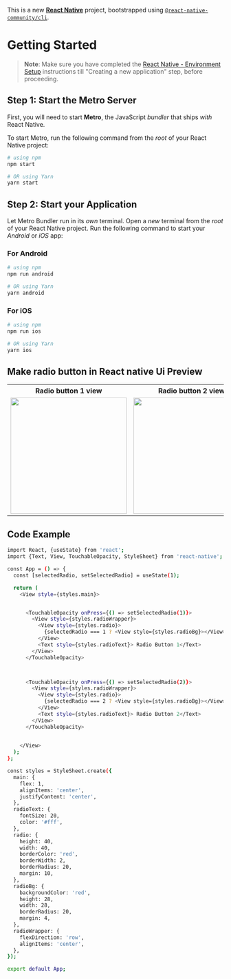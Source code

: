 This is a new [**React Native**](https://reactnative.dev) project, bootstrapped using [`@react-native-community/cli`](https://github.com/react-native-community/cli).

# Getting Started

> **Note**: Make sure you have completed the [React Native - Environment Setup](https://reactnative.dev/docs/environment-setup) instructions till "Creating a new application" step, before proceeding.

## Step 1: Start the Metro Server

First, you will need to start **Metro**, the JavaScript _bundler_ that ships _with_ React Native.

To start Metro, run the following command from the _root_ of your React Native project:

```bash
# using npm
npm start

# OR using Yarn
yarn start
```

## Step 2: Start your Application

Let Metro Bundler run in its _own_ terminal. Open a _new_ terminal from the _root_ of your React Native project. Run the following command to start your _Android_ or _iOS_ app:

### For Android

```bash
# using npm
npm run android

# OR using Yarn
yarn android
```

### For iOS

```bash
# using npm
npm run ios

# OR using Yarn
yarn ios
```

## Make radio button in React native Ui Preview

<table>
  
  
<tr>                    
   
   <th> Radio button 1 view</th>
   <th> Radio button 2 view</th>
 
</tr>
  
  
  
  
<tr>
  
<td>

<img src="https://github.com/mdsomad/React_Native_Learn-/assets/103892160/57ab00b0-d74b-4155-b8ff-201504a4c957" width="270"/>

</td>
<td>

<img src="https://github.com/mdsomad/React_Native_Learn-/assets/103892160/57ab00b0-d74b-4155-b8ff-201504a4c957" width="270"/>

</td>



</table>



## Code Example
```bash
import React, {useState} from 'react';
import {Text, View, TouchableOpacity, StyleSheet} from 'react-native';

const App = () => {
  const [selectedRadio, setSelectedRadio] = useState(1);

  return (
    <View style={styles.main}>


      <TouchableOpacity onPress={() => setSelectedRadio(1)}>
        <View style={styles.radioWrapper}>
          <View style={styles.radio}>
            {selectedRadio === 1 ? <View style={styles.radioBg}></View> : null}
          </View>
          <Text style={styles.radioText}> Radio Button 1</Text>
        </View>
      </TouchableOpacity>



      <TouchableOpacity onPress={() => setSelectedRadio(2)}>
        <View style={styles.radioWrapper}>
          <View style={styles.radio}>
            {selectedRadio === 2 ? <View style={styles.radioBg}></View> : null}
          </View>
          <Text style={styles.radioText}> Radio Button 2</Text>
        </View>
      </TouchableOpacity>

      
    </View>
  );
};

const styles = StyleSheet.create({
  main: {
    flex: 1,
    alignItems: 'center',
    justifyContent: 'center',
  },
  radioText: {
    fontSize: 20,
    color: '#fff',
  },
  radio: {
    height: 40,
    width: 40,
    borderColor: 'red',
    borderWidth: 2,
    borderRadius: 20,
    margin: 10,
  },
  radioBg: {
    backgroundColor: 'red',
    height: 28,
    width: 28,
    borderRadius: 20,
    margin: 4,
  },
  radioWrapper: {
    flexDirection: 'row',
    alignItems: 'center',
  },
});

export default App;


```
